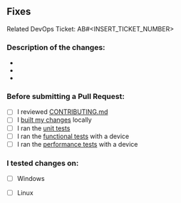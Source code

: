 <!-- 
     All pull requests should fix a Triage Approved issue. Put that issue # here:
     e.g. ## Fixes #300. 
-->
## Fixes #

Related DevOps Ticket: AB#<INSERT_TICKET_NUMBER>

### Description of the changes:
-
-
-

<!-- Please check off the appropriate boxes with [x] before submitting your pull request -->
### Before submitting a Pull Request:
- [ ] I reviewed [CONTRIBUTING.md](https://github.com/Microsoft/Azure-Kinect-Sensor-SDK/blob/develop/CONTRIBUTING.md)
- [ ] I [built my changes](https://github.com/Microsoft/Azure-Kinect-Sensor-SDK/blob/develop/docs/building.md) locally
- [ ] I ran the [unit tests](https://github.com/Microsoft/Azure-Kinect-Sensor-SDK/blob/develop/docs/testing.md)
- [ ] I ran the [functional tests](https://github.com/Microsoft/Azure-Kinect-Sensor-SDK/blob/develop/docs/testing.md) with a device
- [ ] I ran the [performance tests](https://github.com/Microsoft/Azure-Kinect-Sensor-SDK/blob/develop/docs/testing.md) with a device

### I tested changes on: <!-- it's not required to have tested both, just indicate which one you tried -->
- [ ] Windows
- [ ] Linux


<!-- Specify how you tested your changes (i.e. manual/ad-hoc testing, automated testing, new automated tests added)-->

